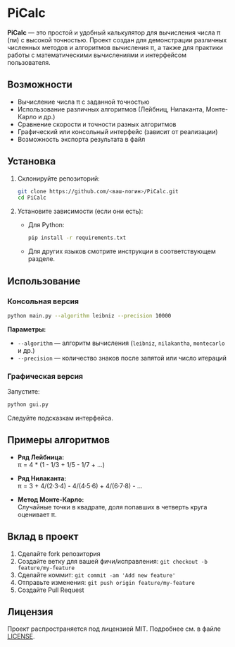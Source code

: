 # PiCalc

**PiCalc** — это простой и удобный калькулятор для вычисления числа π (пи) с высокой точностью. Проект создан для демонстрации различных численных методов и алгоритмов вычисления π, а также для практики работы с математическими вычислениями и интерфейсом пользователя.

## Возможности

- Вычисление числа π с заданной точностью
- Использование различных алгоритмов (Лейбниц, Нилаканта, Монте-Карло и др.)
- Сравнение скорости и точности разных алгоритмов
- Графический или консольный интерфейс (зависит от реализации)
- Возможность экспорта результата в файл

## Установка

1. Склонируйте репозиторий:
   ```bash
   git clone https://github.com/<ваш-логин>/PiCalc.git
   cd PiCalc
   ```

2. Установите зависимости (если они есть):

   - Для Python:
     ```bash
     pip install -r requirements.txt
     ```
   - Для других языков смотрите инструкции в соответствующем разделе.

## Использование

### Консольная версия

```bash
python main.py --algorithm leibniz --precision 10000
```

**Параметры:**
- `--algorithm` — алгоритм вычисления (`leibniz`, `nilakantha`, `montecarlo` и др.)
- `--precision` — количество знаков после запятой или число итераций

### Графическая версия

Запустите:

```bash
python gui.py
```

Следуйте подсказкам интерфейса.

## Примеры алгоритмов

- **Ряд Лейбница:**  
  π = 4 * (1 - 1/3 + 1/5 - 1/7 + ...)

- **Ряд Нилаканта:**  
  π = 3 + 4/(2·3·4) - 4/(4·5·6) + 4/(6·7·8) - ...

- **Метод Монте-Карло:**  
  Случайные точки в квадрате, доля попавших в четверть круга оценивает π.

## Вклад в проект

1. Сделайте fork репозитория
2. Создайте ветку для вашей фичи/исправления: `git checkout -b feature/my-feature`
3. Сделайте коммит: `git commit -am 'Add new feature'`
4. Отправьте изменения: `git push origin feature/my-feature`
5. Создайте Pull Request

## Лицензия

Проект распространяется под лицензией MIT. Подробнее см. в файле [LICENSE](LICENSE).
